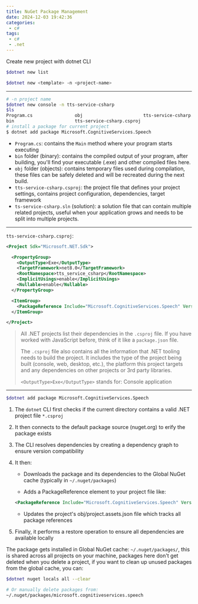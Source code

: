 ```yaml
---
title: NuGet Package Management
date: 2024-12-03 19:42:36
categories:
 - c#
tags:
 - c#
 - .net
---
```


Create new project with dotnet CLI

```bash
$dotnet new list

$dotnet new <template> -n <project-name>
```

----

```bash
# -n project name
$dotnet new console -n tts-service-csharp
$ls 
Program.cs                obj                       tts-service-csharp.sln
bin                       tts-service-csharp.csproj
# install a package for current project
$ dotnet add package Microsoft.CognitiveServices.Speech
```

- `Program.cs`: contains the `Main` method where your program starts executing
- `bin` folder (binary): contains the compiled output of your program, after building, you'll find your executable (.exe) and other compiled files here. 
- `obj` folder (objects): contains temporary files used during compilation, these files can be safely deleted and will be recreated during the next build. 
- `tts-service-csharp.csproj`: the project file that defines your project settings, contains project configuration, dependencies, target framework
- `ts-service-csharp.sln` (solution): a solution file that can contain multiple related projects, useful when your application grows and needs to be split into multiple projects. 

---

`tts-service-csharp.csproj`:

```xml
<Project Sdk="Microsoft.NET.Sdk">

  <PropertyGroup>
    <OutputType>Exe</OutputType>
    <TargetFramework>net8.0</TargetFramework>
    <RootNamespace>tts_service_csharp</RootNamespace>
    <ImplicitUsings>enable</ImplicitUsings>
    <Nullable>enable</Nullable>
  </PropertyGroup>

  <ItemGroup>
    <PackageReference Include="Microsoft.CognitiveServices.Speech" Version="1.41.1" />
  </ItemGroup>

</Project>
```

> All .NET projects list their dependencies in the `.csproj` file. If you have worked with JavaScript before, think of it like a `package.json` file. 
>
> The `.csproj` file also contains all the information that .NET tooling needs to build the project. It includes the type of the project being built (console, web, desktop, etc.), the platform this project targets and any dependencies on other projects or 3rd party libraries.
>
> `<OutputType>Exe</OutputType>` stands for: Console application

-----

```bash
$dotnet add package Microsoft.CognitiveServices.Speech
```

1. The `dotnet` CLI first checks if the current directory contains a valid .NET project file `*.csproj`

2. It then connects to the default package source (nuget.org) to erify the package exists

3. The CLI resolves dependencies by creating a dependency graph to ensure version compatibility

4. It then:

   - Downloads the package and its dependencies to the Global NuGet cache (typically in `~/.nuget/packages`)

   - Adds a PackageReference element to your project file like:

   ```xml
   <PackageReference Include="Microsoft.CognitiveServices.Speech" Version="x.x.x" />
   ```
   - Updates the project's obj/project.assets.json file which tracks all package references

5. Finally, it performs a restore operation to ensure all dependencies are available locally

The package gets installed in Global NuGet cache: `~/.nuget/packages/`, this is shared across all projects on your machine, packages here don't get deleted when you delete a project, if you want to clean up unused packages from the global cache, you can:

```bash
$dotnet nuget locals all --clear

# Or manually delete packages from:
~/.nuget/packages/microsoft.cognitiveservices.speech
```

